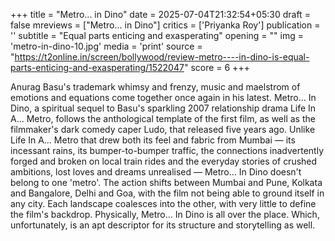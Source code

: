 +++
title = "Metro... in Dino"
date = 2025-07-04T21:32:54+05:30
draft = false
mreviews = ["Metro... in Dino"]
critics = ['Priyanka Roy']
publication = ''
subtitle = "Equal parts enticing and exasperating"
opening = ""
img = 'metro-in-dino-10.jpg'
media = 'print'
source = "https://t2online.in/screen/bollywood/review-metro----in-dino-is-equal-parts-enticing-and-exasperating/1522047"
score = 6
+++

Anurag Basu's trademark whimsy and frenzy, music and maelstrom of emotions and equations come together once again in his latest. Metro... In Dino, a spiritual sequel to Basu's sparkling 2007 relationship drama Life In A... Metro, follows the anthological template of the first film, as well as the filmmaker's dark comedy caper Ludo, that released five years ago. Unlike Life In A... Metro that drew both its feel and fabric from Mumbai — its incessant rains, its bumper-to-bumper traffic, the connections inadvertently forged and broken on local train rides and the everyday stories of crushed ambitions, lost loves and dreams unrealised — Metro... In Dino doesn't belong to one 'metro'. The action shifts between Mumbai and Pune, Kolkata and Bangalore, Delhi and Goa, with the film not being able to ground itself in any city. Each landscape coalesces into the other, with very little to define the film's backdrop. Physically, Metro... In Dino is all over the place. Which, unfortunately, is an apt descriptor for its structure and storytelling as well.
